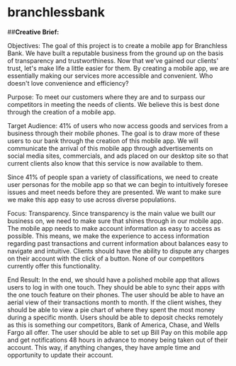 # branchlessbank

##**Creative Brief:**

Objectives: The goal of this project is to create a mobile app for Branchless Bank. We have built a reputable business from the ground up on the basis of transparency and trustworthiness. Now that we've gained our clients' trust, let's make life a little easier for them. By creating a mobile app, we are essentially making our services more accessible and convenient. Who doesn't love convenience and efficiency?

Purpose: To meet our customers where they are and to surpass our competitors in meeting the needs of clients. We believe this is best done through the creation of a mobile app.

Target Audience: 41% of users who now access goods and services from a business through their mobile phones. The goal is to draw more of these users to our bank through the creation of this mobile app.
We will communicate the arrival of this mobile app through advertisements on social media sites, commercials, and ads placed on our desktop site so that current clients also know that this service is now available to them.

Since 41% of people span a variety of classifications, we need to create user personas for the mobile app so that we can begin to intuitively foresee issues and meet needs before they are presented. We want to make sure we make this app easy to use across diverse populations.

Focus: Transparency. Since transparency is the main value we built our business on, we need to make sure that shines through in our mobile app. The mobile app needs to make account information as easy to access as possible. This means, we make the experience to access information regarding past transactions and current information about balances easy to navigate and intuitive. Clients should have the ability to dispute any charges on their account with the click of a button. None of our competitors currently offer this functionality.

End Result: In the end, we should have a polished mobile app that allows users to log in with one touch. They should be able to sync their apps with the one touch feature on their phones. The user should be able to have an aerial view of their transactions month to month. If the client wishes, they should be able to view a pie chart of where they spent the most money during a specific month. Users should be able to deposit checks remotely as this is something our competitors, Bank of America, Chase, and Wells Fargo all offer. The user should be able to set up Bill Pay on this mobile app and get notifications 48 hours in advance to money being taken out of their account. This way, if anything changes, they have ample time and opportunity to update their account.
